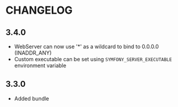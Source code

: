 CHANGELOG
=========

3.4.0
-----

 * WebServer can now use '*' as a wildcard to bind to 0.0.0.0 (INADDR_ANY)
 * Custom executable can be set using `SYMFONY_SERVER_EXECUTABLE` environment variable

3.3.0
-----

 * Added bundle
